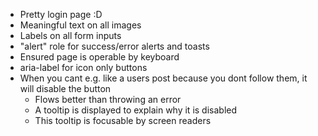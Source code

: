 - Pretty login page :D
- Meaningful text on all images
- Labels on all form inputs
- "alert" role for success/error alerts and toasts
- Ensured page is operable by keyboard
- aria-label for icon only buttons
- When you cant e.g. like a users post because you dont follow them, it will disable the button
  - Flows better than throwing an error
  - A tooltip is displayed to explain why it is disabled
  - This tooltip is focusable by screen readers
